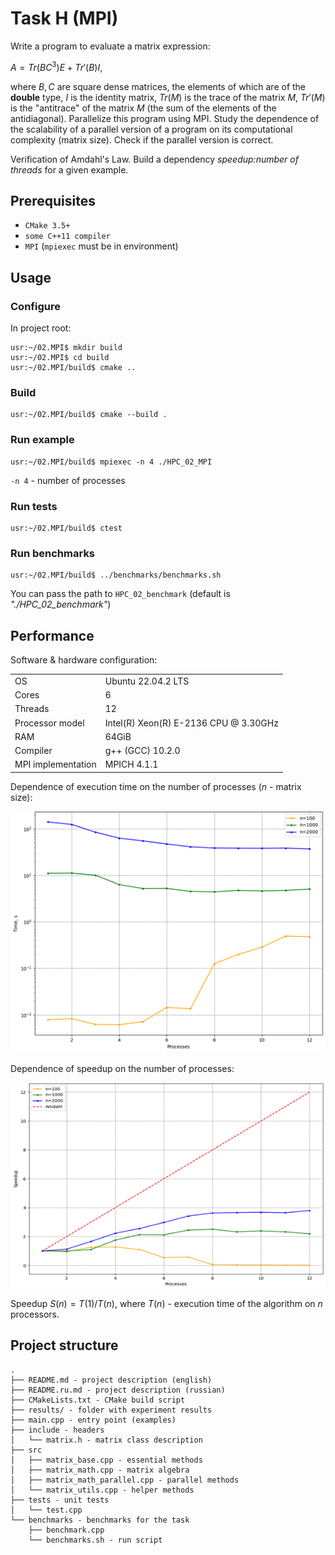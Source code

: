 # Task H (MPI)

Write a program to evaluate a matrix expression:

$A = Tr(BC^3)E+Tr'(B)I$,

where $B,C$ are square dense matrices, the elements of which are of the **double** type, $I$ is the identity matrix, $Tr(M)$ is the trace of the matrix $M$, $Tr'(M)$ is the "antitrace" of the matrix $M$ (the sum of the elements of the antidiagonal). Parallelize this program using MPI. Study the dependence of the scalability of a parallel version of a program on its computational complexity (matrix size). Check if the parallel version is correct.

Verification of Amdahl's Law. Build a dependency *speedup:number of threads* for a given example.

## Prerequisites
- `CMake 3.5+`
- `some C++11 compiler`
- `MPI` (`mpiexec` must be in environment)

## Usage
### Configure
In project root:
```console
usr:~/02.MPI$ mkdir build
usr:~/02.MPI$ cd build
usr:~/02.MPI/build$ cmake ..
```
### Build
```console
usr:~/02.MPI/build$ cmake --build .
```
### Run example
```console
usr:~/02.MPI/build$ mpiexec -n 4 ./HPC_02_MPI
```
`-n 4` - number of processes
### Run tests
```console
usr:~/02.MPI/build$ ctest
```
### Run benchmarks
```console
usr:~/02.MPI/build$ ../benchmarks/benchmarks.sh
```
You can pass the path to `HPC_02_benchmark` (default is *"./HPC_02_benchmark"*)


## Performance

Software & hardware configuration:

| | |
| --- | --- |
OS | Ubuntu 22.04.2 LTS |
Cores | 6 |
Threads |	12 |
Processor model |	Intel(R) Xeon(R) E-2136 CPU @ 3.30GHz |
RAM | 64GiB |
Compiler | g++ (GCC) 10.2.0 |
MPI implementation | MPICH 4.1.1 |

Dependence of execution time on the number of processes ($n$ - matrix size):

![MPI_time](results/MPI_time.png)

Dependence of speedup on the number of processes: 

![MPI_speedup](results/MPI_speedup.png)

Speedup $S(n)=T(1)/T(n)$, where $T(n)$ - execution time of the algorithm on $n$ processors.

## Project structure
```
.
├── README.md - project description (english)
├── README.ru.md - project description (russian)
├── CMakeLists.txt - CMake build script
├── results/ - folder with experiment results
├── main.cpp - entry point (examples)
├── include - headers
│   └── matrix.h - matrix class description
├── src
│   ├── matrix_base.cpp - essential methods
│   ├── matrix_math.cpp - matrix algebra
│   ├── matrix_math_parallel.cpp - parallel methods
│   └── matrix_utils.cpp - helper methods
├── tests - unit tests
│   └── test.cpp
└── benchmarks - benchmarks for the task
    ├── benchmark.cpp
    └── benchmarks.sh - run script
```
